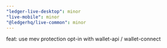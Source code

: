 ```yaml
---
"ledger-live-desktop": minor
"live-mobile": minor
"@ledgerhq/live-common": minor
---
```


feat: use mev protection opt-in with wallet-api / wallet-connect
